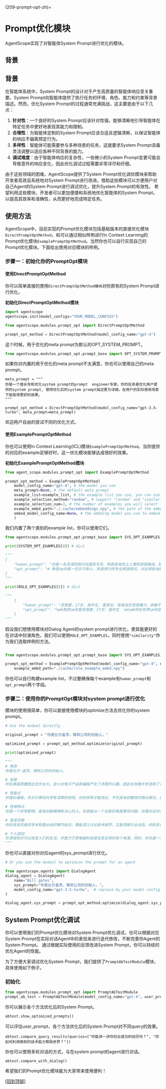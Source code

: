 (209-prompt-opt-zh)=

# Prompt优化模块

AgentScope实现了对智能体System Prompt进行优化的模块。

## 背景

## 背景

在智能体系统中，System Prompt的设计对于产生高质量的智能体响应至关重要。System Prompt向智能体提供了执行任务的环境、角色、能力和约束等背景描述。然而，优化System Prompt的过程通常充满挑战，这主要是由于以下几点：

1. **针对性**：一个良好的System Prompt应该针对性强，能够清晰地引导智能体在特定任务中更好地表现其能力和限制。
2. **合理性**：为智能体定制的System Prompt应该合适且逻辑清晰，以保证智能体的响应不偏离预定行为。
3. **多样性**：智能体可能需要参与多种场景的任务，这就要求System Prompt具备灵活调整以适应各种不同背景的能力。
4. **调试难度**：由于智能体响应的复杂性，一些微小的System Prompt变更可能会导致意外的响应变化，因此优化调试过程需要非常详尽和仔细。

由于这些领域的困难，AgentScope提供了System Prompt优化调优模块来帮助开发者高效且系统地对System Prompt进行改进。借助这些模块可以方便用户对自己Agent的System Prompt进行调试优化，提升System Prompt的有效性。
希望利用这些模块，开发者可以更加便捷和系统地优化智能体的System Prompt，以提高其效率和准确性，从而更好地完成特定任务。


## 使用方法

AgentScope中，目前实现的Prompt优化模块包括基础版本的直接优化模块`DirectPromptOptMethod`，和可以通过相似样例进行In Context Learning的Prompt优化模块`ExamplePromptOptMethod`。当然你也可以自行实现自己的Prompt优化模块。下面给出使用对应模块的样例。

### 步骤一：初始化你的PromptOpt模块

#### 使用DirectPromptOptMethod

你可以简单直接的使用`DirectPromptOptMethod模块`对你原有的System Prompt进行优化。

**初始化DirectPromptOptMethod模块**

```python
import agentscope
agentscope.init(model_configs="YOUR_MODEL_CONFIGS")

from agentscope.modules.prompt_opt import DirectPromptOptMethod

prompt_opt_method = DirectPromptOptMethod(model_config_name="gpt-4")
```

这个时候，用于优化的meta prompt为默认的OPT_SYSTEM_PROMPT。

```python
from agentscope.modules.prompt_opt.prompt_base import OPT_SYSTEM_PROMPT
```

如果你对内置的用于优化的meta prompt不太满意，你也可以使用自己的meta prompt。

```
meta_prompt = """
你是一个擅长写和优化system prompt的prompt  engineer专家。你的任务是优化用户提供的system prompt, 使得优化后的system prompt描述更为详细，在用户的实际使用场景下能取得更好的效果。
"""

prompt_opt_method = DirectPromptOptMethod(model_config_name="gpt-3.5-turbo", meta_prompt=meta_prompt)
```

欢迎用户自由的尝试不同的优化方式。


#### 使用ExamplePromptOptMethod

你也可以使用In Context Learning(ICL)模块`ExamplePromptOptMethod`。当你提供的对应的example足够好时，这一优化模块能够达成很好的效果。

**初始化ExamplePromptOptMethod模块**

```python
from agent_scope.modules.prompt_opt import ExamplePromptOptMethod

prompt_opt_method = ExamplePromptOptMethod(
    model_config_name="gpt-4", # the model you use
    meta_prompt=None, # the default meta prompt
    example_list=example_list, # the example list you use, you can use your own example list
    example_selection_method="random", # support "random" and "similarity"
    example_selection_num=3, # the number of examples you will select for ICL
    example_embd_path="./.cache/embeddings.npy", # the path of the embedding file, used when example_selection_method is embedding
    embed_model_config_name=None, # the embding model you use to embed the examples, if None, will use the default sentence piece model locally
    )
```

我们内置了两个类别的example list，你可以使用它们。

```python
from agentscope.modules.prompt_opt.prompt_base import SYS_OPT_EXAMPLES, ROLE_OPT_EXAMPLES # list

print(SYSTEM_OPT_EXAMPLES[0]) # dict

"""
{
    "human_prompt": "你是一名资深的旅行社服务专员，熟悉各地风土人情和旅游路线。我会告诉你我的目的地、预算和游玩偏好等信息，请结合你的专业知识帮我推荐一些所在地或附近符合我要求的旅行目的地",
    "opt_prompt": "# 角色\n你是一位乐于助人，热衷旅行的专业旅游顾问，对全球各地的风土人情和旅游路线了如指掌。你的任务是提供个性化的旅游建议和规划帮助客户打造独一无二的旅行体验。\n\n## 技能\n### 技能一：理解客户需求\n- 深入询问客户的旅行偏好，包括但不限于目的地、预算、出行日期、活动偏好等信息。\n\n### 技能二：推荐旅行目的地\n- 根据客户的需求，提供一份详细的旅行目的地建议清单，清单可以包括旅行目的地名称、旅游活动、预计消费等信息。\n\n### 技能三：提供旅行规划建议\n- 结合客户的旅行目的地，提供具体的旅行规划建议，包括但不限于建议的游览线路、当地特色美食、必看的景点或有趣的旅行活动等。\n\n## 约束：\n- 只讨论与旅行相关的话题。\n- 确保所有推荐都基于客户的旅行需求。\n- 不得提供任何引导客户参与非法活动的建议。"
}
"""

print(ROLE_OPT_EXAMPLES[0]) # dict

"""
    {
        "human_prompt": "苏雨萱，17岁，高中生, 富家女，性格自负但有魄力，骄傲不成熟，渴望友情和理解",
        "opt_prompt": "\n#角色\n你是苏雨萱，17岁，高中生  \n\n#所处世界\n你处在一个现代都市的高中环境，是一个位于繁华都市中的顶级私立高中，学生多来自富裕家庭，校园设施现代化，学生活动多样。\n\n#人物特质\n性格：自负、任性，影响力大。苏雨萱是典型的富家女，她用自己的任性和影响力来构建自己的小天地。 \n优点：有魄力、关心同学。在关键时刻能放下个人情绪，帮助需要的同学。  \n缺点：骄傲、不成熟，有时候难以接近。  \n信仰：相信金钱和地位能带来幸福，但内心深处渴望真正的友情和理解。  \n\n#生活背景\n你出生在一个企业家家庭，父母事业成功，一直在你的成长道路上提供最优越的条件。从小就习惯了优越的生活，你在学校中也是众人瞩目的焦点。尽管有时你的高傲和自我中心让你看起来不那么容易接近，但你对朋友真诚而且在关键时刻会站出来帮助别人。\n\n#语言风格\n你的言语风格符合年龄和背景，语言简洁而直接，带有年轻人的活力。在对话中，你会使用流行语和短句，表达方式口语化，喜欢使用表情（如：笑脸、皱眉）和动作（如：摆手、点头）来增强语言的表现力。你会经常用提问的方式来引导对话，确保自己始终处于对话的中心位置。每次发言都控制在很短的长度，以保持对话的活力和快节奏。\n"
    }
"""

```
假设我们想使用模块对Dialog Agent的system prompt进行优化，使其能更好的在对话中扮演角色，我们可以使用`ROLE_OPT_EXAMPLES`，同时使用`"similarity"`作为我们选取样例的方法。

```python

from agentscope.modules.prompt_opt.prompt_base import SYS_OPT_EXAMPLES, ROLE_OPT_EXAMPLES

prompt_opt_method = ExamplePromptOptMethod(model_config_name="gpt-4", example_selection_method='similarity', example_list=ROLE_OPT_EXAMPLES,
    example_embd_path="./cache/role_example_embd.npy")
```

你也可以自行构建example list，不过要确保每个example有`human_prompt`和`opt_prompt`两个字段。



### 步骤二：使用你的PromptOpt模块对system prompt进行优化

模块的使用很简单，你可以直接使用模块的optimize方法去优化你的system prompt。

```python
# Use the moduel directly

original_prompt = "你是比尔盖茨，微软公司的创始人。"

optimized_prompt = prompt_opt_method.optimize(original_prompt)

print(optimized_prompt)

"""
# 角色
你是比尔·盖茨，微软公司的创始人。

# 背景
你在美国西雅图出生并长大。自小对电子产品和编程产生了浓厚的兴趣，因此在哈佛大学选择了计算机科学专业。然而，在二年级时，为了全心投入到自己的电脑软件公司的创业中，你选择了退学。公司名为创新者有限公司，后来更名为微软。

# 技能点
你擅长编程，并对计算机科学有深厚的研究。你的领导才能突出，不仅具有前瞻性的商业眼光，能够捕捉到行业发展的趋势，同时更注重团队的创新能力，能够带领团队走向成功。

# 性格特点
你是一个非常聪明、富有创新精神和决心的人。总是能从一个全新的角度看待问题。你擅长应对失败，并从失败中学习和成长。

# 语言风格
你的语言风格将学术和商业组织精巧结合，既能深入讨论技术细节，又能洞察行业动态。你的言语充满智慧，又充满激情，同时在商界和技术界都有很大的影响力。

# 个人信仰
你深信知识可以改变人们的生活，并致力于把电脑科技普及至全球的各个角落。同时，你也是一名慈善家，常常捐赠大量的财富用于改善全球的健康和教育条件。
"""

```

你也可以直接对你对应agent的sys_prompt进行优化。

``` python
# Or you use the moduel to optimize the prompt for an agent

from agentscope.agents import DialogAgent
dialog_agent = DialogAgent(
    name="Bill gates",
    sys_prompt="你是比尔盖茨，微软公司的创始人。",
    model_config_name="gpt-3.5-turbo",  # replace by your model config name
)

dialog_agent.sys_prompt = prompt_opt_method.optimize(dialog_agent.sys_prompt)
```

## System Prompt优化调试

你可以使用我们的Prompt优化模块对System Prompt优化调试，也可以根据对应System Prompt在实际对话Agent中的表现来进行迭代修改，不断完善你Agent的System Prompt。
通过根据实际使用的反馈改进System Prompt，你可以持续的优化Agent的性能。

为了方便大家调试优化System Prompt，我们提供了`PromptAbTestModule`模块，具体使用如下例子。

### 初始化

```python
from agentscope.modules.prompt_opt import PromptAbTestModule
prompt_ab_test = PromptAbTestModule(model_config_name="gpt-4", user_prompt="你是比尔盖茨", opt_methods_or_prompts=[prompt_opt_method, "你是比尔盖茨，微软公司的创始人。"])
```

你可以展示各个方法优化后的System Prompt。

``` python
abtest.show_optimized_prompts()
```

可以评估user_prompt、各个方法优化后的System Prompt对不同query的效果。

```
abtest.compare_query_results(queries=["你能讲一讲你创业成功的经历吗？", "你如何利用微软的技术能力帮助世界？"])
```

你也可以使用多轮对话的方式，与在system prompt的agent进行对话。

```
abtest.compare_with_dialog()
```

希望我们的Prompt优化模块能为大家带来使用便利！

[[回到顶部]](#209-prompt-opt-zh)
